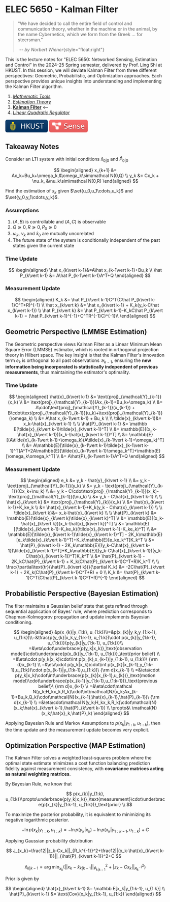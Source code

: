 # ELEC 5650 - Kalman Filter

> "We have decided to call the entire field of control and communication theory, whether in the machine or in the animal, by the name Cybernetics, which we form from the Greek ... for steersman."
>
> &nbsp;_-- by Norbert Wiener_{style="float:right"}

<CenteredImg src="/public/posts/elec-5650/kf.png" width=85% />

This is the lecture notes for "ELEC 5650: Networked Sensing, Estimation and Control" in the 2024-25 Spring semester, delivered by Prof. Ling Shi at HKUST. In this session, we will deviate Kalman Filter from three different perspectives: Geometric, Probabilistic, and Optimization approaches. Each perspective provides unique insights into understanding and implementing the Kalman Filter algorithm.

1. [_Mathematic Tools_](./math-tools.md)
2. [_Estimation Theory_](./estimation.md)
3. [**Kalman Filter**](./kalman-filter.md) <--
4. [_Linear Quadratic Regulator_](./lqr.md)

<Badges>
<img src="/public/tags/hkust.svg">
<img src="/public/tags/sense.svg">
</Badges>

## Takeaway Notes

Consider an LTI system with initial conditions $\hat x_{0\vert0}$ and $\hat P_{0\vert0}$

$$
\begin{aligned}
x_{k+1} &= Ax_k+Bu_k+\omega_k,&\omega_k\sim\mathcal N(0,Q) \\
y_k &= Cx_k + \nu_k, &\nu_k\sim\mathcal N(0,R)
\end{aligned}
$$

Find the estimation of $x_k$ given $\set{u_0,u_1\cdots,u_k}$ and $\set{y_0,y_1\cdots,y_k}$.

### Assumptions

1. $(A,B)$ is controllable and $(A,C)$ is observable
2. $Q\succeq0,R\succeq0,P_0\succeq0$
3. $\omega_k$, $\nu_k$ and $\hat x_0$ are mutually uncorelated
4. The future state of the system is conditionally independent of the past states given the current state

### Time Update

$$
\begin{aligned}
\hat x_{k\vert k-1}&=A\hat x_{k-1\vert k-1}+Bu_k \\
\hat P_{k\vert k-1} &= A\hat P_{k-1\vert k-1}A^T+Q
\end{aligned}
$$

### Measurement Update

$$
\begin{aligned}
K_k &= \hat P_{k\vert k-1}C^T(C\hat P_{k\vert k-1}C^T+R)^{-1} \\
\hat x_{k\vert k} &= \hat x_{k\vert k-1} + K_k(y_k-C\hat x_{k\vert k-1}) \\
\hat P_{k\vert k} &= \hat P_{k\vert k-1}-K_kC\hat P_{k\vert k-1} = (\hat P_{k\vert k-1}^{-1}+C^TR^{-1}C)^{-1}\\
\end{aligned}
$$

## Geometric Perspective (LMMSE Estimation)

The Geometric perspective views Kalman Filter as a Linear Minimum Mean Square Error (LMMSE) estimator, which is rooted in orthogonal projection theory in Hilbert space. The key insight is that the Kalman Filter's innovation term $e_k$ is orthogonal to all past observations $\mathcal{Y}_{k-1}$, ensuring the **new information being incorporated is statistically independent of previous measurements**, thus maintaining the estimator's optimality.

<CenteredImg src="/public/posts/elec-5650/lmmse.png" width = 80% />

### Time Update

$$
\begin{aligned}
\hat{x}_{k\vert k-1} &= \text{proj}_{\mathcal{Y}_{k-1}}(x_k) \\
&= \text{proj}_{\mathcal{Y}_{k-1}}(Ax_{k-1}+Bu_k+\omega_k) \\
&= A\cdot\text{proj}_{\mathcal{Y}_{k-1}}(x_{k-1}) + B\cdot\text{proj}_{\mathcal{Y}_{k-1}}(u_k)+\text{proj}_{\mathcal{Y}_{k-1}}(\omega_k) \\
&= A\hat x_{k-1\vert k-1} + Bu_k \\
\\
\tilde{x}_{k\vert k-1}&= x_k-\hat{x}_{k\vert k-1} \\
\\
\hat{P}_{k\vert k-1} &= \mathbb E[\tilde{x}_{k\vert k-1}\tilde{x}_{k\vert k-1}^T] \\
&= \mathbb{E}[(x_k-\hat{x}_{k\vert k-1})(x_k-\hat{x}_{k\vert k-1})^T] \\
&= \mathbb{E}[(A\tilde{x}_{k-1\vert k-1}+\omega_k)(A\tilde{x}_{k-1\vert k-1}+\omega_k)^T] \\
&= A\mathbb{E}[\tilde{x}_{k-1\vert k-1}\tilde{x}_{k-1\vert k-1}^T]A^T+2A\mathbb{E}[\tilde{x}_{k-1\vert k-1}\omega_k^T]+\mathbb{E}[\omega_k\omega_k^T] \\
&= A\hat{P}_{k-1\vert k-1}A^T+Q
\end{aligned}
$$

### Measurement Update

$$
\begin{aligned}
e_k &= y_k - \hat{y}_{k\vert k-1} \\
&= y_k - \text{proj}_{\mathcal{Y}_{k-1}}(y_k) \\
&= y_k - \text{proj}_{\mathcal{Y}_{k-1}}(Cx_k+\nu_k) \\
&= y_k - C\cdot\text{proj}_{\mathcal{Y}_{k-1}}(x_k)-\text{proj}_{\mathcal{Y}_{k-1}}(\nu_k) \\
&= y_k - C\hat{x}_{k\vert k-1} \\
\\
\hat{x}_{k\vert k} &= \text{proj}_{\mathcal{Y}_{k}}(x_k) \\
&= \hat{x}_{k\vert k-1}+K_ke_k \\
&= \hat{x}_{k\vert k-1}+K_k(y_k - C\hat{x}_{k\vert k-1}) \\
\\
\tilde{x}_{k\vert k}&= x_k-\hat{x}_{k\vert k} \\
\\
\hat{P}_{k\vert k} &= \mathbb{E}[\tilde{x}_{k\vert k}\tilde{x}_{k\vert k}^T] \\
&= \mathbb{E}[(x_k-\hat{x}_{k\vert k})(x_k-\hat{x}_{k\vert k})^T] \\
&= \mathbb{E}[(\tilde{x}_{k\vert k-1}-K_ke_k)(\tilde{x}_{k\vert k-1}-K_ke_k)^T] \\
&= \mathbb{E}[\tilde{x}_{k\vert k-1}\tilde{x}_{k\vert k-1}^T] - 2K_k\mathbb{E}[e_k\tilde{x}_{k\vert k-1}^T]+K_k\mathbb{E}[e_ke_k^T]K_k^T \\
&= \hat{P}_{k\vert k-1} - 2K_k\mathbb{E}[(y_k-C\hat{x}_{k\vert k-1})\tilde{x}_{k\vert k-1}^T]+K_k\mathbb{E}[(y_k-C\hat{x}_{k\vert k-1})(y_k-C\hat{x}_{k\vert k-1})^T]K_k^T \\
&= \hat{P}_{k\vert k-1} - 2K_kC\hat{P}_{k\vert k-1} + K_k(C\hat{P}_{k\vert k-1}C^T+R)K_k^T \\
\\
\frac{\partial\text{tr}(\hat{P}_{k\vert k})}{\partial K_k} &= -2C\hat{P}_{k\vert k-1} + 2K_k(C\hat{P}_{k\vert k-1}C^T+R) = 0 \\
K_k &= \hat{P}_{k\vert k-1}C^T(C\hat{P}_{k\vert k-1}C^T+R)^{-1}
\end{aligned}
$$

## Probabilistic Perspective (Bayesian Estimation)

The filter maintains a Gaussian belief state that gets refined through sequential application of Bayes' rule, where prediction corresponds to Chapman-Kolmogorov propagation and update implements Bayesian conditioning.

$$
\begin{aligned}
&p(x_{k}|y_{1:k}, u_{1:k})\\=&p(x_{k}|y_k,y_{1:k-1}, u_{1:k})\\=&\frac{p(y_{k}|x_k,y_{1:k-1}, u_{1:k})\cdot p(x_{k}|y_{1:k-1}, u_{1:k})}{p(y_{k}|y_{1:k-1}, u_{1:k})}\\
=&\eta\cdot\underbrace{p(y_k|x_k)}_\text{observation model}\cdot\underbrace{p(x_{k}|y_{1:k-1}, u_{1:k})}_\text{prior belief} \\
=&\eta\cdot p(y_k|x_k)\cdot\int p(x_{k},x_{k-1}|y_{1:k-1}, u_{1:k})\ {\rm d}x_{k-1} \\
=&\eta\cdot p(y_k|x_k)\cdot\int p(x_{k}|x_{k-1},y_{1:k-1},u_{1:k})\cdot p(x_{k-1}|y_{1:k-1},u_{1:k})\ {\rm d}x_{k-1} \\
=&\eta\cdot p(y_k|x_k)\cdot\int\underbrace{p(x_{k}|x_{k-1},u_{k})}_\text{motion model}\cdot\underbrace{p(x_{k-1}|y_{1:k-1},u_{1:k-1})}_\text{previous belief}\ {\rm d}x_{k-1} \\
=&\eta\cdot\mathcal N(y_k;H_kx_k,R_k)\cdot\int\mathcal{N}(x_k;Ax_{k-1}+Bu_k,Q_k)\cdot\mathcal{N}(x_{k-1};\hat{x}_{k-1},\hat{P}_{k-1})\ {\rm d}x_{k-1} \\
=&\eta\cdot\mathcal N(y_k;H_kx_k,R_k)\cdot\mathcal{N}(x_k;\hat{x}_{k\vert k-1},\hat{P}_{k\vert k-1}) \\
\propto&\ \mathcal{N}(x_k;\hat{x}_k,\hat{P}_k)
\end{aligned}
$$

Applying Bayesian Rule and Markov Assumptions to $p(x_k|y_{1:k},u_{1:k})$, then the time update and the measurement update becomes very explicit.

## Optimization Perspective (MAP Estimation)

The Kalman Filter solves a weighted least-squares problem where the optimal state estimate minimizes a cost function balancing prediction fidelity against measurement consistency, with **covariance matrices acting as natural weighting matrices**.

By Bayesian Rule, we know that

$$
p(x_{k}|y_{1:k}, u_{1:k})\propto\underbrace{p(y_k|x_k)}_\text{measurement}\cdot\underbrace{p(x_{k}|y_{1:k-1}, u_{1:k})}_\text{prior} \\
$$

To maximize the posterior probability, it is equivalent to minimizing its negative logarithmic posterior.

$$
-\ln{p(x_{k}|y_{1:k}, u_{1:k})}=-\ln{p(y_k|x_k)}-\ln{p(x_{k}|y_{1:k-1}, u_{1:k})}+C
$$

Applying Gaussian probability distribution

$$
J_{x_k}=\frac12||z_k-Cx_k||_{R_k^{-1}}^2+\frac12||{x_k-\hat{x}_{k\vert k-1}}||_{\hat{P}_{k\vert k-1}}^2+C
$$

$$
\hat{x}_{k\vert k-1}=\arg\min_{x_k}\left(||{x_k-\hat{x}_{k\vert k-1}}||_{\hat{P}_{k\vert k-1}}^2+|z_k-Cx_k||_{R_k^{-1}}^2\right)
$$

Prior is given by

$$
\begin{aligned}
\hat{x}_{k\vert k-1} &= \mathbb E[x_k|y_{1:k-1}, u_{1:k}] \\
\hat{P}_{k\vert k-1} &= \text{Cov}(x_k|y_{1:k-1}, u_{1:k})
\end{aligned}
$$
